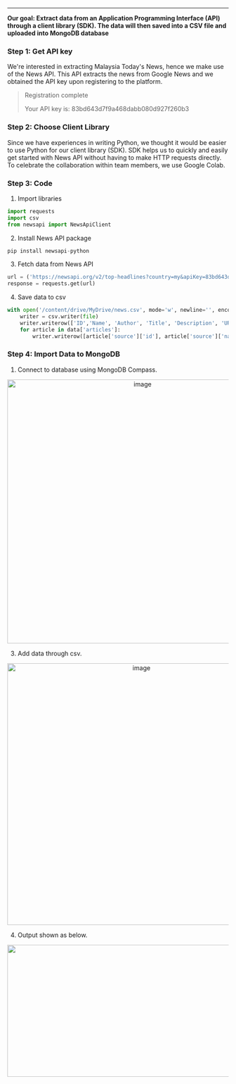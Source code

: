 <hr>
<strong>Our goal: Extract data from an Application Programming Interface (API) through a client library (SDK). The data will then saved into a CSV file and uploaded into MongoDB database</strong>


<h3>Step 1: Get API key</h3>
We're interested in extracting Malaysia Today's News, hence we make use of the News API. This API extracts the news from Google News and we obtained the API key upon registering to the platform. 

<br>
<blockquote>Registration complete

Your API key is: 83bd643d7f9a468dabb080d927f260b3</blockquote>

<h3>Step 2: Choose Client Library</h3>
Since we have experiences in writing Python, we thought it would be easier to use Python for our client library (SDK). SDK helps us to quickly and easily get started with News API without having to make HTTP requests directly. To celebrate the collaboration within team members, we use Google Colab.

<h3>Step 3: Code</h3>

1. Import libraries
```python
import requests
import csv
from newsapi import NewsApiClient
```
2. Install News API package
```python
pip install newsapi-python
```
3. Fetch data from News API
```python
url = ('https://newsapi.org/v2/top-headlines?country=my&apiKey=83bd643d7f9a468dabb080d927f260b3')
response = requests.get(url)
```
4. Save data to csv
```python
with open('/content/drive/MyDrive/news.csv', mode='w', newline='', encoding='utf-8') as file:
    writer = csv.writer(file)
    writer.writerow(['ID','Name', 'Author', 'Title', 'Description', 'URL', 'URL To Image', 'Published At', 'Content'])
    for article in data['articles']:
        writer.writerow([article['source']['id'], article['source']['name'], article['author'], article['title'], article['description'], article['url'], article['urlToImage'], article['publishedAt'], article['content']])
```

<h3>Step 4: Import Data to MongoDB</h3>

  1. Connect to database using MongoDB Compass.
  <div align = "center"><img width="600" alt="image" src="https://user-images.githubusercontent.com/73205963/230782197-8a34f52b-aa10-47ca-9111-245598606798.png"></div>

  3. Add data through csv.
<div align = "center"><img width="595" alt="image" src="https://user-images.githubusercontent.com/73205963/230782131-a5158ca4-f124-4f20-b40e-da1f35e934fb.png"></div>


  4. Output shown as below.

<div align = "center"><img width=600 height=300 src ="https://github.com/drshahizan/special-topic-data-engineering/blob/907c6ec43fc98feb2bb4319979d3ab820538a071/Assignment/API/submission/DataAce/mongodb.png" ></div>




